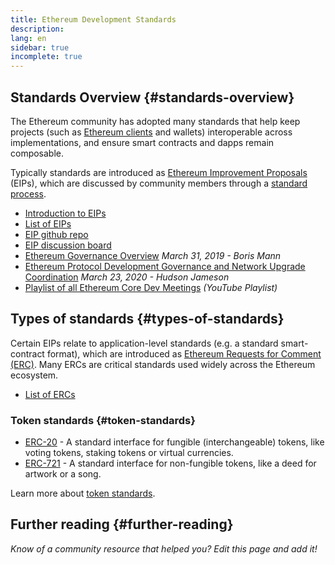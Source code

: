 ```yaml
---
title: Ethereum Development Standards
description:
lang: en
sidebar: true
incomplete: true
---
```


## Standards Overview {#standards-overview}

The Ethereum community has adopted many standards that help keep projects (such as [Ethereum clients](/developers/docs/nodes-and-clients/) and wallets) interoperable across implementations, and ensure smart contracts and dapps remain composable.

Typically standards are introduced as [Ethereum Improvement Proposals](/eips/) (EIPs), which are discussed by community members through a [standard process](https://eips.ethereum.org/EIPS/eip-1).

- [Introduction to EIPs](/eips/)
- [List of EIPs](https://eips.ethereum.org/)
- [EIP github repo](https://github.com/ethereum/EIPs)
- [EIP discussion board](https://ethereum-magicians.org/c/eips)
- [Ethereum Governance Overview](https://blog.bmannconsulting.com/ethereum-governance/) _March 31, 2019 - Boris Mann_
- [Ethereum Protocol Development Governance and Network Upgrade Coordination](https://hudsonjameson.com/2020-03-23-ethereum-protocol-development-governance-and-network-upgrade-coordination/) _March 23, 2020 - Hudson Jameson_
- [Playlist of all Ethereum Core Dev Meetings](https://www.youtube.com/playlist?list=PLaM7G4Llrb7zfMXCZVEXEABT8OSnd4-7w) _(YouTube Playlist)_

## Types of standards {#types-of-standards}

Certain EIPs relate to application-level standards (e.g. a standard smart-contract format), which are introduced as [Ethereum Requests for Comment (ERC)](https://eips.ethereum.org/erc). Many ERCs are critical standards used widely across the Ethereum ecosystem.

- [List of ERCs](https://eips.ethereum.org/erc)

### Token standards {#token-standards}

- [ERC-20](/developers/docs/standards/tokens/erc-20/) - A standard interface for fungible (interchangeable) tokens, like voting tokens, staking tokens or virtual currencies.
- [ERC-721](/developers/docs/standards/tokens/erc-721/) - A standard interface for non-fungible tokens, like a deed for artwork or a song.

Learn more about [token standards](/developers/docs/standards/tokens/).

## Further reading {#further-reading}

_Know of a community resource that helped you? Edit this page and add it!_
